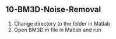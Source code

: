 ## 10-BM3D-Noise-Removal

1. Change directory to the folder in Matlab
2. Open BM3D.m file in Matlab and run